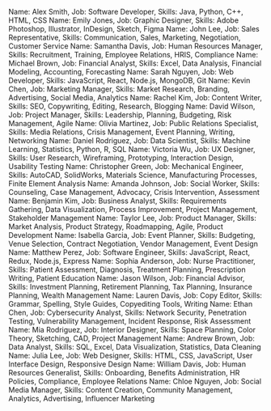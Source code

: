 Name: Alex Smith, Job: Software Developer, Skills: Java, Python, C++, HTML, CSS
Name: Emily Jones, Job: Graphic Designer, Skills: Adobe Photoshop, Illustrator, InDesign, Sketch, Figma
Name: John Lee, Job: Sales Representative, Skills: Communication, Sales, Marketing, Negotiation, Customer Service
Name: Samantha Davis, Job: Human Resources Manager, Skills: Recruitment, Training, Employee Relations, HRIS, Compliance
Name: Michael Brown, Job: Financial Analyst, Skills: Excel, Data Analysis, Financial Modeling, Accounting, Forecasting
Name: Sarah Nguyen, Job: Web Developer, Skills: JavaScript, React, Node.js, MongoDB, Git
Name: Kevin Chen, Job: Marketing Manager, Skills: Market Research, Branding, Advertising, Social Media, Analytics
Name: Rachel Kim, Job: Content Writer, Skills: SEO, Copywriting, Editing, Research, Blogging
Name: David Wilson, Job: Project Manager, Skills: Leadership, Planning, Budgeting, Risk Management, Agile
Name: Olivia Martinez, Job: Public Relations Specialist, Skills: Media Relations, Crisis Management, Event Planning, Writing, Networking
Name: Daniel Rodriguez, Job: Data Scientist, Skills: Machine Learning, Statistics, Python, R, SQL
Name: Victoria Wu, Job: UX Designer, Skills: User Research, Wireframing, Prototyping, Interaction Design, Usability Testing
Name: Christopher Green, Job: Mechanical Engineer, Skills: AutoCAD, SolidWorks, Materials Science, Manufacturing Processes, Finite Element Analysis
Name: Amanda Johnson, Job: Social Worker, Skills: Counseling, Case Management, Advocacy, Crisis Intervention, Assessment
Name: Benjamin Kim, Job: Business Analyst, Skills: Requirements Gathering, Data Visualization, Process Improvement, Project Management, Stakeholder Management
Name: Taylor Lee, Job: Product Manager, Skills: Market Analysis, Product Strategy, Roadmapping, Agile, Product Development
Name: Isabella Garcia, Job: Event Planner, Skills: Budgeting, Venue Selection, Contract Negotiation, Vendor Management, Event Design
Name: Matthew Perez, Job: Software Engineer, Skills: JavaScript, React, Redux, Node.js, Express
Name: Sophia Anderson, Job: Nurse Practitioner, Skills: Patient Assessment, Diagnosis, Treatment Planning, Prescription Writing, Patient Education
Name: Jason Wilson, Job: Financial Advisor, Skills: Investment Planning, Retirement Planning, Tax Planning, Insurance Planning, Wealth Management
Name: Lauren Davis, Job: Copy Editor, Skills: Grammar, Spelling, Style Guides, Copyediting Tools, Writing
Name: Ethan Chen, Job: Cybersecurity Analyst, Skills: Network Security, Penetration Testing, Vulnerability Management, Incident Response, Risk Assessment
Name: Mia Rodriguez, Job: Interior Designer, Skills: Space Planning, Color Theory, Sketching, CAD, Project Management
Name: Andrew Brown, Job: Data Analyst, Skills: SQL, Excel, Data Visualization, Statistics, Data Cleaning
Name: Julia Lee, Job: Web Designer, Skills: HTML, CSS, JavaScript, User Interface Design, Responsive Design
Name: William Davis, Job: Human Resources Generalist, Skills: Onboarding, Benefits Administration, HR Policies, Compliance, Employee Relations
Name: Chloe Nguyen, Job: Social Media Manager, Skills: Content Creation, Community Management, Analytics, Advertising, Influencer Marketing
